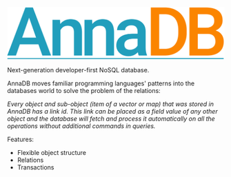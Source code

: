 ![](assets/img/logo_colored.svg)

Next-generation developer-first NoSQL database.

AnnaDB moves familiar programming languages' patterns into the databases world to solve the problem of the relations: 

*Every object and sub-object (item of a vector or map) that was stored in AnnaDB has a link id. This link can be placed as a field value of any other object and the database will fetch and process it automatically on all the operations without additional commands in queries.*

Features:

- Flexible object structure
- Relations
- Transactions